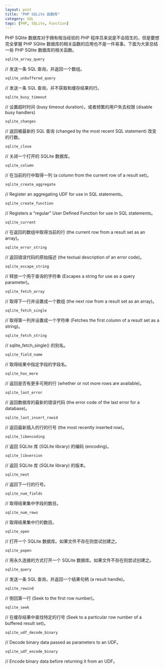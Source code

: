 ```yaml
---
layout: post
title: "PHP SQLite 函数库"
category: SQL
tags: [PHP, SQLite, Function]
---
```


PHP SQlite 数据库对于拥有相当经验的 PHP 程序员来说是不会陌生的，但是要想完全掌握 PHP SQlite 数据库的相关函数的应用也不是一件易事。下面为大家总结一些 PHP SQlite 数据库的相关函数。

    sqlite_array_query

// 发送一条 SQL 查询，并返回一个数组。

    sqlite_unbuffered_query

// 发送一条 SQL 查询，并不获取和缓存结果的行。

    sqlite_busy_timeout
<!-- more -->
// 设置超时时间 (busy timeout duration)，或者频繁的用户失去权限 (disable busy handlers)

    sqlite_changes

// 返回被最新的 SQL 查询 (changed by the most recent SQL statement) 改变的行数。

    sqlite_close

// 关闭一个打开的 SQLite 数据库。

    sqlite_column

// 在当前的行中取得一列 (a column from the current row of a result set)。

    sqlite_create_aggregate

// Register an aggregating UDF for use in SQL statements。

    sqlite_create_function

// Registers a “regular” User Defined Function for use in SQL statements。

    sqlite_current

// 在返回的数组中取得当前的行 (the current row from a result set as an array)。

    sqlite_error_string

// 返回错误代码的原始描述 (the textual description of an error code)。

    sqlite_escape_string

// 释放一个用于查询的字符串 (Escapes a string for use as a query parameter)。

    sqlite_fetch_array

// 取得下一行并设置成一个数组 (the next row from a result set as an array)。

    sqlite_fetch_single

// 取得第一列并设置成一个字符串 (Fetches the first column of a result set as a string)。

    sqlite_fetch_string

// sqlite_fetch_single() 的别名。

    sqlite_field_name

// 取得结果中指定字段的字段名。

    sqlite_has_more

// 返回是否有更多可用的行 (whether or not more rows are available)。

    sqlite_last_error

// 返回数据库的最新的错误代码 (the error code of the last error for a database)。

    sqlite_last_insert_rowid

// 返回最新插入的行的行号 (the most recently inserted row)。

    sqlite_libencoding

// 返回 SQLite 库 (SQLite library) 的编码 (encoding)。

    sqlite_libversion

// 返回 SQLite 库 (SQLite library) 的版本。

    sqlite_next

// 返回下一行的行号。

    sqlite_num_fields

// 取得结果集中字段的数目。

    sqlite_num_rows

// 取得结果集中行的数目。

    sqlite_open

// 打开一个 SQLite 数据库。如果文件不存在则尝试创建之。

    sqlite_popen

// 用永久连接的方式打开一个 SQLite 数据库。如果文件不存在则尝试创建之。

    sqlite_query

// 发送一条 SQL 查询，并返回一个结果句柄 (a result handle)。

    sqlite_rewind

// 倒回第一行 (Seek to the first row number)。

    sqlite_seek

// 在缓存结果中查找特定的行号 (Seek to a particular row number of a buffered result set)。

    sqlite_udf_decode_binary

// Decode binary data passed as parameters to an UDF。

    sqlite_udf_encode_binary

// Encode binary data before returning it from an UDF。
